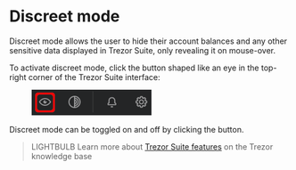 # Discreet mode

Discreet mode allows the user to hide their account balances and any other sensitive data displayed in Trezor Suite, only revealing it on mouse-over.

To activate discreet mode, click the button shaped like an eye in the top-right corner of the Trezor Suite interface:

<figure><img src="../../.gitbook/assets/Discreet-not_enabled_highlight_crop.png" alt=""><figcaption></figcaption></figure>

Discreet mode can be toggled on and off by clicking the button.

> LIGHTBULB Learn more about [Trezor Suite features](https://trezor.io/learn/a/get-to-know-the-trezor-suite-app) on the Trezor knowledge base
